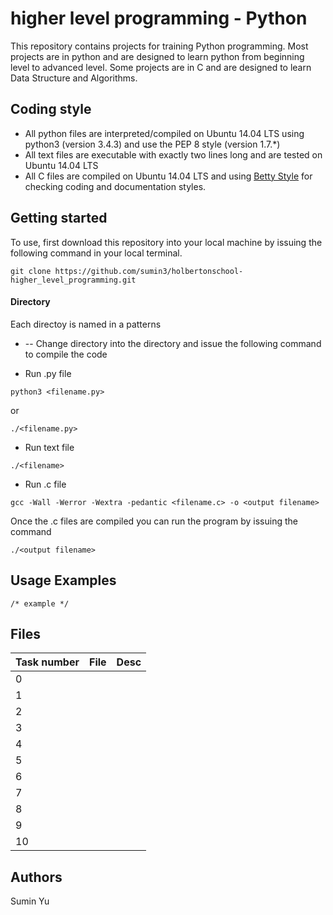 # higher level programming - Python
This repository contains projects for training Python programming. Most projects are in python and are designed to learn python from beginning level to advanced level. Some projects are in C and are designed to learn Data Structure and Algorithms.
 
## Coding style
- All python files are interpreted/compiled on Ubuntu 14.04 LTS using python3 (version 3.4.3) and use the PEP 8 style (version 1.7.*)
- All text files are executable with exactly two lines long and are tested on Ubuntu 14.04 LTS
- All C files are compiled on Ubuntu 14.04 LTS and using [Betty Style](https://github.com/holbertonschool/Betty) for checking coding and documentation styles.

## Getting started
To use, first download this repository into your local machine by issuing the following command in your local terminal. 
```
git clone https://github.com/sumin3/holbertonschool-higher_level_programming.git
```
#### Directory
Each directoy is named in a patterns
* <level number from beginning to advanced level>-<name of programming language>-<concept>
Change directory into the **<directory name>** directory and issue the following command to compile the code

* Run .py file
```
python3 <filename.py>
```
or
```
./<filename.py>
```
* Run text file
```
./<filename>
```
* Run .c file
```
gcc -Wall -Werror -Wextra -pedantic <filename.c> -o <output filename>
```
Once the .c files are compiled you can run the program by issuing the command
```
./<output filename>
```

## Usage Examples
 ```
/* example */
```

## Files
Task number | File | Desc
---|---|---
0  |   |
1  |   |
2  |   |
3  |   |
4  |   |
5  |   |
6  |   |
7  |   |
8  |   |
9  |   |
10 |   |
## Authors
Sumin Yu  
